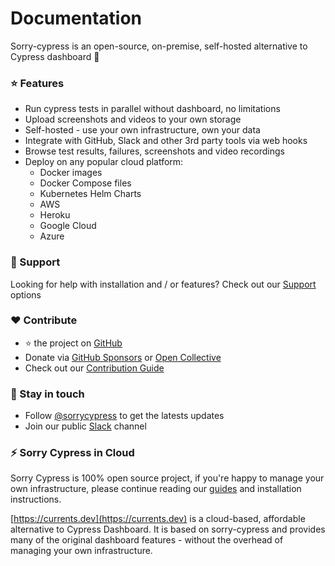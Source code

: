 # Documentation

Sorry-cypress is an open-source, on-premise, self-hosted alternative to Cypress dashboard 🌲

### ⭐️ Features

* Run cypress tests in parallel without dashboard, no limitations
* Upload screenshots and videos to your own storage
* Self-hosted - use your own infrastructure, own your data
* Integrate with GitHub, Slack and other 3rd party tools via web hooks
* Browse test results, failures, screenshots and video recordings
* Deploy on any popular cloud platform:
  * Docker images
  * Docker Compose files
  * Kubernetes Helm Charts
  * AWS
  * Heroku
  * Google Cloud
  * Azure

### 💎 Support

Looking for help with installation and / or features? Check out our [Support](support.md) options

### ❤️ Contribute

*  ⭐️  the project on [GitHub](https://github.com/sorry-cypress/sorry-cypress.dev)
* Donate via [GitHub Sponsors](https://github.com/sponsors/agoldis) or [Open Collective](https://opencollective.com/sorry-cypress)
* Check out our [Contribution Guide](contributions.md)

### 🤙 Stay in touch

* Follow [@sorrycypress](https://twitter.com/sorrycypress) to get the latests updates
* Join our public [Slack](https://join.slack.com/t/sorry-cypress/shared_invite/zt-eis1h6jl-tJELaD7q9UGEhMP8WHJOaw) channel

### ⚡️ Sorry Cypress in Cloud 

Sorry Cypress is 100% open source project, if you're happy to manage your own infrastructure, please continue reading our [guides](guide/get-started.md) and installation instructions.

[https://currents.dev](https://currents.dev) is a cloud-based, affordable alternative to Cypress Dashboard. It is based on sorry-cypress and provides many of the original dashboard features - without the overhead of managing your own infrastructure. 

